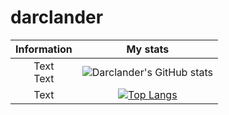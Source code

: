 # darclander
|**Information**|**My stats**|
|:---:|:---:|
| Text <br/> Text | ![Darclander's GitHub stats](https://github-readme-stats.vercel.app/api?username=darclander&show_icons=true&theme=transparent&count_private=true&show=reviews,discussions_started,discussions_answered,prs_merged,prs_merged_percentage) |
| Text | [![Top Langs](https://github-readme-stats.vercel.app/api/top-langs/?username=darclander&theme=transparent)](https://github.com/anuraghazra/github-readme-stats) |



<!-- [![Top Langs](https://github-readme-stats.vercel.app/api/top-langs/?username=darclander)](https://github.com/darclander/github-readme-stats) -->

<!-- OLD STUFF -->
<!-- These ones show total commits instead use later in life like 2021 and forward &show_icons=true&include_all_commits=true& -->
<!-- <img align="center" alt="Darclander's Github Statis" src="https://github-readme-stats.cladnic.vercel.app/api?username=darclander&show_icons=true&hide_border=true&count_private=true&theme=dark" /> -->
<!-- <img align="center" src="https://github-readme-stats.cladnic.vercel.app/api/top-langs/?username=darclander&theme=dark&count_private=true" /> -->

